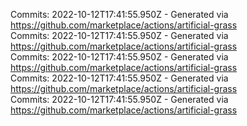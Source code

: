 Commits: 2022-10-12T17:41:55.950Z - Generated via https://github.com/marketplace/actions/artificial-grass
<br>
Commits: 2022-10-12T17:41:55.950Z - Generated via https://github.com/marketplace/actions/artificial-grass
<br>
Commits: 2022-10-12T17:41:55.950Z - Generated via https://github.com/marketplace/actions/artificial-grass
<br>
Commits: 2022-10-12T17:41:55.950Z - Generated via https://github.com/marketplace/actions/artificial-grass
<br>
Commits: 2022-10-12T17:41:55.950Z - Generated via https://github.com/marketplace/actions/artificial-grass
<br>
